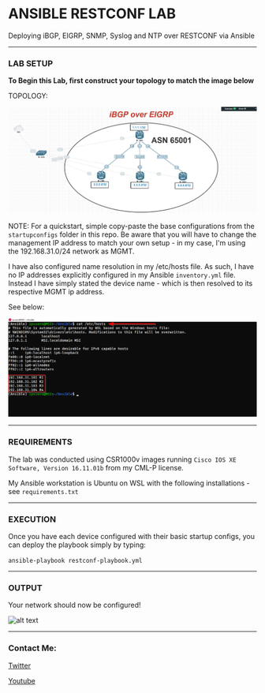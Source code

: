 # ANSIBLE RESTCONF LAB
Deploying iBGP, EIGRP, SNMP, Syslog and NTP over RESTCONF via Ansible

-----------------------------------------------------------------------------------
### LAB SETUP

**To Begin this Lab, first construct your topology to match the image below**

TOPOLOGY:


![alt text](https://github.com/IPvZero/Ansible-RESTCONF/blob/master/images/labpic.png?raw=true)



NOTE: For a quickstart, simple copy-paste the base configurations from the ```startupconfigs``` folder in this repo.
Be aware that you will have to change the management IP address to match your own setup - in my case, I'm using the 192.168.31.0/24 network as MGMT.

I have also configured name resolution in my /etc/hosts file. As such, I have no IP addresses explicitly configured in my Ansible ```inventory.yml``` file.
Instead I have simply stated the device name - which is then resolved to its respective MGMT ip address. 

See below:


![alt text](https://github.com/IPvZero/Ansible-RESTCONF/blob/master/images/etc.png?raw=true)

----------------------------------------------------------------------------------------------------
### REQUIREMENTS
 The lab was conducted using CSR1000v images running ```Cisco IOS XE Software, Version 16.11.01b``` from my CML-P license.
 
 
 My Ansible workstation is Ubuntu on WSL with the following installations - see ```requirements.txt```
 
----------------------------------------------------------------------------------------------------------------------

### EXECUTION

Once you have each device configured with their basic startup configs, you can deploy the playbook simply by typing: 


```ansible-playbook restconf-playbook.yml```

-------------------------------------------------------------------------------------------------------------------
### OUTPUT

Your network should now be configured!


![alt text](https://github.com/IPvZero/Ansible-RESTCONF/blob/master/images/complete.png?raw=true)


-----------------------------------------------------------------------------------------------------------------

### Contact Me:

[Twitter](https://twitter.com/IPvZero)

[Youtube](https://youtube.com/c/IPvZero)

